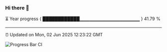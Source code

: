 ### Hi there 👋

⏳ Year progress { ████████████▁▁▁▁▁▁▁▁▁▁▁▁▁▁▁▁▁▁ } 41.79 %

---

⏰ Updated on Mon, 02 Jun 2025 12:23:22 GMT

![Progress Bar CI](https://github.com/Shyam-Makwana/GitHub-Actions-Demo/workflows/Progress%20Bar%20CI/badge.svg)
